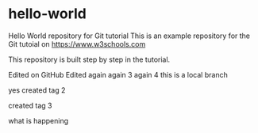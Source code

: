 # hello-world
Hello World repository for Git tutorial
This is an example repository for the Git tutoial on https://www.w3schools.com

This repository is built step by step in the tutorial. 

Edited on GitHub
Edited again
again 3
again 4
this is a local branch

yes
created tag 2

created tag 3

what is happening

